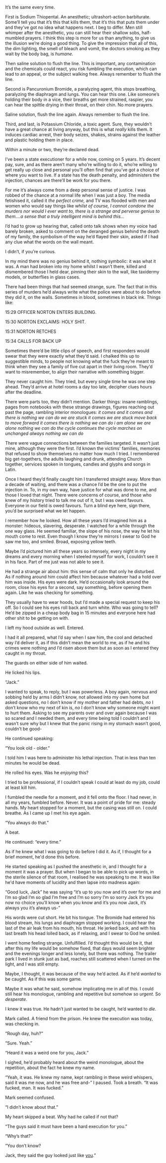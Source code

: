 It’s the same every time.

First is Sodium Thiopental. An anesthetic; ultrashort-action barbiturate. Some’ll tell you that it’s this that kills them, that it’s this that puts them under and they’ve got no idea what happens next. I beg to differ. Men still whimper after the anesthetic, you can still hear their shallow sobs, half-mumbled prayers. I think this step is more for us than anything, to give us the illusion we’re doing a good thing. To give the impression that all of this, the dim lighting, the smell of bleach and vomit, the doctors smoking as they wait by the body bag, is *humane.*

Then saline solution to flush the line. This is important, any contamination and the chemicals could react, you risk fumbling the execution, which can lead to an appeal, or the subject walking free. Always remember to flush the line.

Second is Pancuronium Bromide, a paralyzing agent, this stops breathing, paralyzing the diaphragm and lungs. You can hear this one. Like someone’s holding their body in a vice, their breaths get more strained, raspier, you can hear the spittle drying in their throat, on their chin. No more prayers.

Saline solution, flush the line again. Always remember to flush the line.

Third, and last, is Potassium Chloride, a toxic agent. Sure, they wouldn’t have a great chance at living anyway, but this is what *really* kills them. It induces cardiac arrest, their body seizes, shakes, strains against the leather and plastic holding them in place.

Within a minute or two, they’re declared dead.

I’ve been a state executioner for a while now, coming on 5 years. It’s decent pay, sure, and as there aren’t many who’re willing to do it, who’re willing to get really up close and personal you’ll often find that you’ve got a choice of where you want to live. If a state has the death penalty, and administers the injection, chances are there’ll be work for you there.

For me it’s always come from a deep personal sense of justice. I was robbed of the chance at a normal life when I was just a boy. The media fetishised it, called it *the perfect crime,* and TV was flooded with men and women who would say things like *whilst of course, I cannot condone the murders nor would I ever want to, there is a strange and perverse genius to them….a sense that a truly intelligent mind is behind this...*

I’d had to grow up hearing that, called onto talk shows when my voice had barely broken, asked to comment on the deranged genius behind the death of my family, the symbolism of the way he’d flayed their skin, asked if I had any clue what the words on the wall meant.

I didn’t, if you’re curious.

In my mind there was no genius behind it, nothing symbolic: it was what it was. A man had broken into my home whilst I wasn’t there, killed and dismembered those I held dear, pinning their skin to the wall, like taxidermy models, or butterflies in glass cases.

There had been things that had seemed strange, sure. The fact that in this series of murders he’d always write what the police were about to do before they did it, on the walls. Sometimes in blood, sometimes in black ink. Things like:

15:29 OFFICER NORTON ENTERS BUILDING.

15:30 NORTON EXCLAIMS: HOLY SHIT.

15:31 NORTON RETCHES

15:34 CALLS FOR BACK UP

Sometimes there’d be little clips of speech, and first responders would swear that they were exactly what they’d said. I chalked this up to suggestible minds, to people not knowing what the fuck they’re meant to think when they see a family of five cut apart in their living room. They’d want to misremember, to align their narrative with something bigger.

They never caught him. They tried, but every single time he was one step ahead. They’d arrive at hotel rooms a day too late, decipher clues hours after the deadline.

There were parts too, they didn’t mention. Darker things: insane ramblings, pages from notebooks with these strange drawings, figures reaching out past the page, rambling interior monologues: *it comes and it comes and there is nothing we can do we are stuck it comes we are stuck move back to move forward it comes there is nothing we can do i am alone we are alone nothing we can do the cycle continues the cycle marches on unchanged always nothing we can do*

There were vague connections between the families targeted. It wasn’t just mine, although they were the first. I’d known the victims' families, memories that refused to show themselves no matter how much I tried. I remembered big get-togethers, the adults laughing and drunk, attending Church together, services spoken in tongues, candles and glyphs and songs in Latin.

Once I heard they’d finally caught him I transferred straight away. More than a decade of waiting, and there was a chance I’d be the one to put the injection in. To, in my own way, have justice for what was done to me, and those I loved that night. There were concerns of course, and those who knew of my history tried to talk me out of it, but I was owed favours. Everyone in our field is owed favours. Turn a blind eye here, sign there, you’d  be surprised what we let happen.

I remember how he looked. How all these years I’d imagined him as a monster: hideous, slavering, desperate. I watched for a while through the one way glass. He seemed familiar, the slope of his nose, the way he let his mouth come to rest. Even though I know they’re mirrors I swear to God he saw me too, and smiled. Broad, exposing yellow teeth.

Maybe I’d pictured him all these years so intensely, every night in my dreams and every morning when I steeled myself for work, I couldn’t see it in his face. Part of me just was not able to see it.

He had a strange air about him: this sense of calm that only he disturbed. As if nothing around him could affect him because whatever had a hold over him was inside. His eyes were dark. He’d occasionally look around the room, close his eyes for a second, say something, before opening them again. Like he was checking for something.

They usually have to wear hoods, but I’d made a special request to keep his off. So I could see his eyes roll back and turn white. Who was going to tell? He’d be zipped in a cheap body bag in 15 minutes and everyone here had other shit to be getting on with.

I left my hood outside as well. Entered.

I had it all prepared, what I’d say when I saw him, the cool and detached way I’d deliver it, as if this didn’t mean the world to me, as if he and his crimes were nothing and I’d risen above them but as soon as I entered they caught in my throat.

The guards on either side of him waited.

He licked his lips.

“Jack.”

I wanted to speak, to reply, but I was powerless. A boy again, nervous and sobbing held by arms I didn’t know, not allowed into my own home but asked questions, *no* I don’t know if my mother and father had debts, *no* I don’t know who my next of kin is, *no* I don’t know why someone might want to hurt them. Asking to see my parents over and over again because I was so scared and I needed them, and every time being told I couldn’t and I wasn’t sure why but I knew that the panic rising in my stomach wasn’t good, couldn’t be good-

He continued speaking:

“You look old - older.”

I told him I was here to administer his lethal injection. That in less than ten minutes he would be dead.

He rolled his eyes. Was he *enjoying* this?

I tried to be professional, if I couldn’t speak I could at least do my job, could at least kill him.

I fumbled the needle for a moment, and it fell onto the floor. I had never, in all my years, fumbled before. Never. It was a point of pride for me: steady hands.  My heart stopped for a moment, but the casing was still on. I could breathe. As I came up I met his eye again.

“You always do that.”

A beat.

He continued: “every time.”

As if he knew what I was going to do before I did it. As if, I thought for a brief moment, he'd done this before.

He started speaking as I pushed the anesthetic in, and I thought for a moment it was a prayer. But when I began to be able to pick up words, in the sterile silence of that room, I realised he was speaking to me. It was like he'd have moments of lucidity and then lapse into madness again:

“Good luck, Jack” he was saying “it’s up to you now and it’s over for me and I’m so glad I’m so glad I’m free and I’m so sorry I’m so sorry Jack it’s you now no choice you’ll know when you know and it’s you now Jack, it’s always you it’s always us-”

His words were cut short. He bit his tongue. The Bromide had entered his blood stream, his lungs and diaphragm stopped working. I could hear the last of the air leak from his mouth, his throat. He jerked back, and with his last breath his head lolled back, as if relaxing, and I swear to God he smiled.

I went home feeling strange. Unfulfilled. I’d thought this would be it, that after this my life would be somehow fixed, that days would seem brighter and the evenings longer and less lonely, but there was nothing. The trailer park I lived in stunk just as bad, roaches still scattered when I turned on the light, and I was still empty.

Maybe, I thought, it was because of the way he’d acted. As if he’d *wanted* to be caught. As if this was some game.

Maybe it was what he said, somehow implicating me in all of this. I could still hear his monologue, rambling and repetitive but somehow so *urgent.* So *desperate.*

I knew it was true. He hadn’t just wanted to be caught, he’d wanted to *die.*

Mark called. A friend from the prison. He knew the execution was today, was checking in.

“Rough day, huh?”

“Sure. Yeah.”

“Heard it was a weird one for you, Jack.”

I sighed, he’d probably heard about the weird monologue, about the repetition, about the fact he knew my name.

“Yeah, it was. He knew my name, kept rambling in these weird whispers, said it was me now, and he was free and-” I paused. Took a breath. “It was fucked, man. It was fucked.”

Mark seemed confused.

“I didn’t know about that.”

My heart skipped a beat. Why had he called if not that?

“The guys said it must have been a hard execution for you.”

“Why’s that?”

“You don’t know?

Jack, they said the guy looked just like [you](https://www.reddit.com/r/Max_Voynich/).”